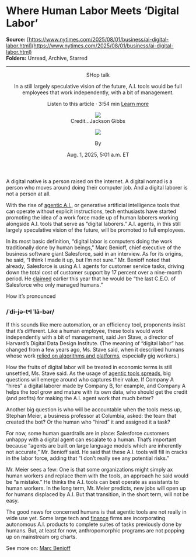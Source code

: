 # Where Human Labor Meets ‘Digital Labor’

**Source:** [https://www.nytimes.com/2025/08/01/business/ai-digital-labor.html](https://www.nytimes.com/2025/08/01/business/ai-digital-labor.html)  
**Folders:** Unread, Archive, Starred  

---

<article><header><div><p>SHop talk</p></div><p>In a still largely speculative vision of the future, A.I. tools would be full employees that work independently, with a bit of management.</p><div><div><div><div><div><div>Listen to this article · 3:54 min <span><a href="https://help.nytimes.com/hc/en-us/articles/24318293692180">Learn more</a></span></div></div></div></div></div></div><div><figure><div><picture><img src="https://static01.nyt.com/images/2025/08/03/business/03shoptalk-digital-illo/03shoptalk-digital-illo-jumbo.jpg?quality=75&amp;auto=webp"></picture></div><figcaption><span><span>Credit...</span><span><span>Jackson Gibbs</span></span></span></figcaption></figure></div><div><div><div><a href="https://www.nytimes.com/by/lora-kelley"><img src="https://static01.nyt.com/images/2020/07/01/opinion/lora-kelley-author/lora-kelley-author-thumbLarge-v5.png"></a></div><div><p><span>By </span></p></div></div></div><div><time>Aug. 1, 2025, <span>5:01 a.m. ET</span></time></div></header><section><div><div><p>A digital native is a person raised on the internet. A digital nomad is a person who moves around doing their computer job. And a digital laborer is not a person at all.</p><p>With the rise of <a href="https://www.nytimes.com/2024/09/06/business/artificial-intelligence-agentic.html">agentic A.I.</a>, or generative artificial intelligence tools that can operate without explicit instructions, tech enthusiasts have started promoting the idea of a work force made up of human laborers working alongside A.I. tools that serve as “digital laborers.” A.I. agents, in this still largely speculative vision of the future, will be promoted to full employees.</p><p>In its most basic definition, “digital labor is computers doing the work traditionally done by human beings,” Marc Benioff, chief executive of the business software giant Salesforce, said in an interview. As for its origins, he said, “I think I made it up, but I’m not sure.” Mr. Benioff noted that already, Salesforce is using A.I. agents for customer service tasks, driving down the total cost of customer support by 17 percent over a nine-month period. He <a href="https://www.cnbc.com/video/2025/03/14/ray-dalio-salesforces-benioff-on-ai-trade-wars-and-new-world-order.html">claimed</a> earlier this year that he would be “the last C.E.O. of Salesforce who only managed humans.”</p></div></div><div><div><p>How it’s pronounced</p><h3><span>/ˈdi-jə-tᵊl ˈlā-bər/</span></h3><p>If this sounds like mere automation, or an efficiency tool, proponents insist that it’s different. Like a human employee, these tools would work independently with a bit of management, said Jen Stave, a director of Harvard’s Digital Data Design Institute. (The meaning of “digital labor” has changed from a few years ago, Ms. Stave said, when it described humans whose work <a href="https://law.yale.edu/sites/default/files/documents/area/center/isp/dps_dubal_filgueiras_26yalejltech560.pdf">relied on algorithms and platforms</a>, especially gig workers.)</p><p>How the fruits of digital labor will be treated in economic terms is still unsettled, Ms. Stave said. As the usage of <a href="https://hbr.org/2025/05/agentic-ai-is-already-changing-the-workforce">agentic tools spreads</a>, big questions will emerge around who captures their value. If Company A “hires” a digital laborer made by Company B, for example, and Company A helps the tool grow and mature with its own data, who should get the credit (and profits) for making the A.I. agent work that much better?</p><p>Another big question is who will be accountable when the tools mess up, Stephan Meier, a business professor at Columbia, asked: the team that created the bot? Or the human who “hired” it and assigned it a task?</p><p>For now, some human guardrails are in place: Salesforce customers unhappy with a digital agent can escalate to a human. That’s important because “agents are built on large language models which are inherently not accurate,” Mr. Benioff said. He said that these A.I. tools will fill in cracks in the labor force, adding that “I don’t really see any potential risks.”</p></div></div><div><div><p>Mr. Meier sees a few: One is that some organizations might simply ax human workers and replace them with the tools, an approach he said would be “a mistake.” He thinks the A.I. tools can best operate as assistants to human workers. In the long term, Mr. Meier predicts, new jobs will open up for humans displaced by A.I. But that transition, in the short term, will not be easy.</p><p>The good news for concerned humans is that agentic tools are not really in wide use yet. Some large tech and <a href="https://www.cnbc.com/2025/07/11/goldman-sachs-autonomous-coder-pilot-marks-major-ai-milestone.html">finance</a> firms are incorporating autonomous A.I. products to complete suites of tasks previously done by humans. But, at least for now, anthropomorphic programs are not popping up on mainstream org charts.</p></div></div></section><div><div>See more on: <a href="https://www.nytimes.com/topic/marc-benioff">Marc Benioff</a></div></div></article>